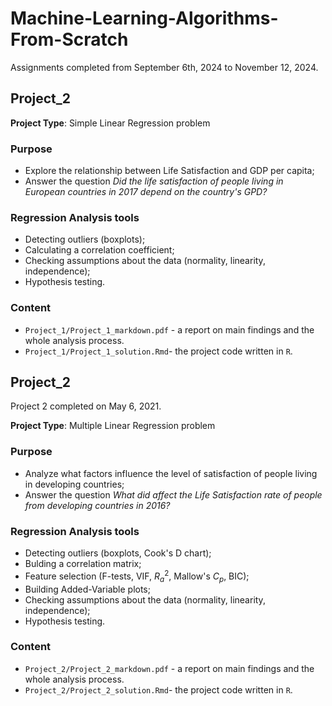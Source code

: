 # Machine-Learning-Algorithms-From-Scratch

Assignments completed from September 6th, 2024 to November 12, 2024.

## Project_2

**Project Type**: Simple Linear Regression problem
### Purpose 
- Explore the relationship between Life Satisfaction and GDP per capita;
- Answer the question *Did the life satisfaction of people living in European countries in 2017 depend on the country's GPD?*
### Regression Analysis tools
- Detecting outliers (boxplots);
- Calculating a correlation coefficient;
- Checking assumptions about the data (normality, linearity, independence);
- Hypothesis testing. 
### Content
- `Project_1/Project_1_markdown.pdf` - a report on main findings and the whole analysis process.
- `Project_1/Project_1_solution.Rmd`- the project code written in `R`.

## Project_2

Project 2 completed on May 6, 2021.

**Project Type**: Multiple Linear Regression problem
### Purpose
- Analyze what factors influence the level of satisfaction of people living in developing countries;
- Answer the question *What did affect the Life Satisfaction rate of people from developing countries in 2016?*
### Regression Analysis tools
- Detecting outliers (boxplots, Cook's D chart);
- Bulding a correlation matrix;
- Feature selection (F-tests, VIF, $R_a^2$, Mallow's $C_p$, BIC);
- Building Added-Variable plots;
- Checking assumptions about the data (normality, linearity, independence);
- Hypothesis testing. 
### Content
- `Project_2/Project_2_markdown.pdf` - a report on main findings and the whole analysis process.
- `Project_2/Project_2_solution.Rmd`- the project code written in `R`.
